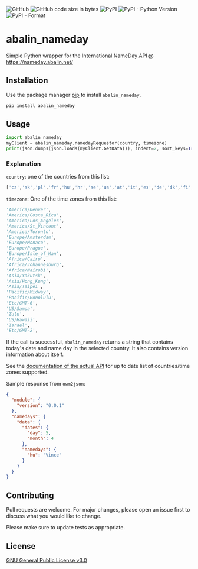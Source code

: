 ![GitHub](https://img.shields.io/github/license/viktak/abalin_nameday) ![GitHub code size in bytes](https://img.shields.io/github/languages/code-size/viktak/abalin_nameday) ![PyPI](https://img.shields.io/pypi/v/abalin_nameday) ![PyPI - Python Version](https://img.shields.io/pypi/pyversions/abalin_nameday) ![PyPI - Format](https://img.shields.io/pypi/format/abalin_nameday)

# abalin_nameday
Simple Python wrapper for the International NameDay API @ https://nameday.abalin.net/

## Installation

Use the package manager [pip](https://pip.pypa.io/en/stable/) to install `abalin_nameday`.

```bash
pip install abalin_nameday
```

## Usage

```python
import abalin_nameday
myClient = abalin_nameday.namedayRequestor(country, timezone)
print(json.dumps(json.loads(myClient.GetData()), indent=2, sort_keys=True))
```

### Explanation
`country`: one of the countries from this list:
```python
['cz','sk','pl','fr','hu','hr','se','us','at','it','es','de','dk','fi','bg','lt','ee','lv','gr','ru']
```

`timezone`: One of the time zones from this list:<br>

```python
'America/Denver',
'America/Costa_Rica',
'America/Los_Angeles',
'America/St_Vincent',
'America/Toronto',
'Europe/Amsterdam',
'Europe/Monaco',
'Europe/Prague',
'Europe/Isle_of_Man',
'Africa/Cairo',
'Africa/Johannesburg',
'Africa/Nairobi',
'Asia/Yakutsk',
'Asia/Hong_Kong',
'Asia/Taipei',
'Pacific/Midway',
'Pacific/Honolulu',
'Etc/GMT-6',
'US/Samoa',
'Zulu',
'US/Hawaii',
'Israel',
'Etc/GMT-2',
```

If the call is successful, `abalin_nameday` returns a string that contains today's date and name day in the selected country. It also contains version information about itself.

See the [documentation of the actual API](https://app.swaggerhub.com/apis/nekvapil/InternationalNamedayAPI/3.0.0) for up to date list of countries/time zones supported.

Sample response from `owm2json`:
```json
{
  "module": {
    "version": "0.0.1"
  },
  "namedays": {
    "data": {
      "dates": {
        "day": 5,
        "month": 4
      },
      "namedays": {
        "hu": "Vince"
      }
    }
  }
}
```

## Contributing
Pull requests are welcome. For major changes, please open an issue first to discuss what you would like to change.

Please make sure to update tests as appropriate.

## License
[GNU General Public License v3.0](https://choosealicense.com/licenses/gpl-3.0/)
